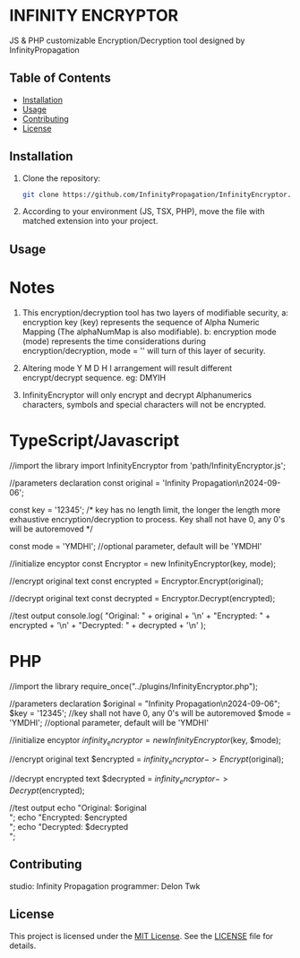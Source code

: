 # INFINITY ENCRYPTOR

JS & PHP customizable Encryption/Decryption tool designed by InfinityPropagation

## Table of Contents

- [Installation](#installation)
- [Usage](#usage)
- [Contributing](#contributing)
- [License](#license)

## Installation
1. Clone the repository:
    ```bash
    git clone https://github.com/InfinityPropagation/InfinityEncryptor.git
    ```
2. According to your environment (JS, TSX, PHP), move the file with matched extension into your project.

## Usage
# Notes
1. This encryption/decryption tool has two layers of modifiable security,
    a: encryption key (key) represents the sequence of Alpha Numeric Mapping (The alphaNumMap is also modifiable).
    b: encryption mode (mode) represents the time considerations during encryption/decryption, mode = '' will
        turn of this layer of security.

2. Altering mode Y M D H I arrangement will result different encrypt/decrypt sequence. eg: DMYIH

3. InfinityEncryptor will only encrypt and decrypt Alphanumerics characters, symbols and special characters
    will  not be encrypted.

# TypeScript/Javascript
//import the library
import InfinityEncryptor from 'path/InfinityEncryptor.js';

//parameters declaration
const original = 'Infinity Propagation\n2024-09-06';

const key = '12345'; 
/* key has no length limit, the longer the length more exhaustive encryption/decryption to process. Key shall not have 0, any 0's will be autoremoved */

const mode = 'YMDHI'; //optional parameter, default will be 'YMDHI'

//initialize encyptor
const Encryptor = new InfinityEncryptor(key, mode);

//encrypt original text
const encrypted = Encryptor.Encrypt(original);

//decrypt original text
const decrypted = Encryptor.Decrypt(encrypted);

//test output
console.log(
    "Original: " + original + '\n' +
    "Encrypted: " + encrypted + '\n' +
    "Decrypted: " + decrypted + '\n'
);

# PHP
//import the library
require_once("../plugins/InfinityEncryptor.php");

//parameters declaration
$original = "Infinity Propagation\n2024-09-06";
$key = '12345'; //key shall not have 0, any 0's will be autoremoved
$mode = 'YMDHI'; //optional parameter, default will be 'YMDHI'

//initialize encyptor
$infinity_encryptor = new InfinityEncryptor($key, $mode);

//encrypt original text
$encrypted = $infinity_encryptor->Encrypt($original);

//decrypt encrypted text
$decrypted = $infinity_encryptor->Decrypt($encrypted);

//test output
echo "Original: $original<br/>";
echo "Encrypted: $encrypted<br/>";
echo "Decrypted: $decrypted<br/>";

## Contributing

studio: Infinity Propagation
programmer: Delon Twk

## License

This project is licensed under the [MIT License](LICENSE). See the [LICENSE](LICENSE) file for details.